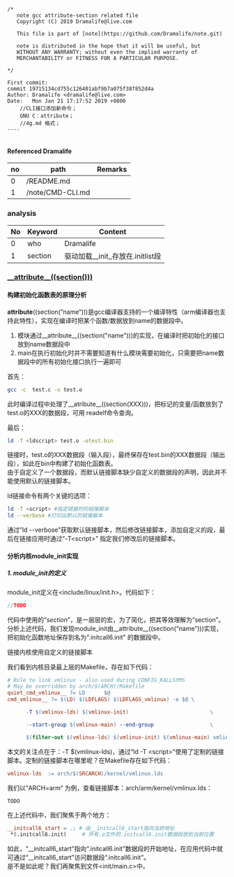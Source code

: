 ```
/*
   note gcc attribute-section related file
   Copyright (C) 2019 Dramalife@live.com

   This file is part of [note](https://github.com/Dramalife/note.git)

   note is distributed in the hope that it will be useful, but
   WITHOUT ANY WARRANTY; without even the implied warranty of
   MERCHANTABILITY or FITNESS FOR A PARTICULAR PURPOSE.

*/

First commit:
commit 19715134cd755c126401abf9b7a075f38f852d4a
Author: Dramalife <dramalife@live.com>
Date:   Mon Jan 21 17:17:52 2019 +0800
    //CLI接口添加新命令； 
    GNU C：attribute；
    //4g.md 格式； 
----


```



#### Referenced Dramalife
|no|path|Remarks|
|--|--|--|
|0|/README.md||
|1|/note/CMD-CLI.md||

### analysis
|No|Keyword|Content|
|--|--|--|
|0|who|Dramalife|
|1|section|驱动加载__init,,存放在.initlist段|

### [\_\_attribute\_\_((section()))](https://mp.weixin.qq.com/s?__biz=MzAwMDUwNDgxOA==&mid=2652663356&idx=1&sn=779762953029c0e0946c22ef2bb0b754&chksm=810f28a1b678a1b747520ba3ee47c9ed2e8ccb89ac27075e2d069237c13974aa43537bff4fba&mpshare=1&scene=1&srcid=0111Ys4k5rkBto22dLokVT5A&pass_ticket=bGNWMdGEbb0307Tm%2Ba%2FzAKZjWKsImCYqUlDUYPZYkLgU061qPsHFESXlJj%2Fyx3VM#rd)

#### 构建初始化函数表的原理分析

__attribute__((section(”name“)))是gcc编译器支持的一个编译特性（arm编译器也支持此特性），实现在编译时把某个函数/数据放到name的数据段中。
1. 模块通过__attribute__((section("name")))的实现，在编译时把初始化的接口放到name数据段中
2. main在执行初始化时并不需要知道有什么模块需要初始化，只需要把name数据段中的所有初始化接口执行一遍即可

首先：   
```bash
gcc -c  test.c -o test.o
```  

此时编译过程中处理了__atribute__((section(XXX)))，把标记的变量/函数放到了test.o的XXX的数据段，可用 readelf命令查询。

最后：  
```bash
ld -T <ldscript> test.o -otest.bin
```

链接时，test.o的XXX数据段（输入段），最终保存在test.bin的XXX数据段（输出段），如此在bin中构建了初始化函数表。  
由于自定义了一个数据段，而默认链接脚本缺少自定义的数据段的声明，因此并不能使用默认的链接脚本。  

ld链接命令有两个关键的选项：  
```bash
ld -T <script> #指定链接时的链接脚本
ld --verbose #打印出默认的链接脚本
```
通过”ld --verbose”获取默认链接脚本，然后修改链接脚本，添加自定义的段，最后在链接应用时通过“-T\<script\>” 指定我们修改后的链接脚本。

#### 分析内核module_init实现

##### 1. module_init的定义

module_init定义在\<include/linux/init.h\>。代码如下：
```c
//TODO
```
代码中使用的“_section_”，是一层层的宏，为了简化，把其等效理解为“section”。  
分析上述代码，我们发现module_init由__attribute__((section(“name”)))实现，把初始化函数地址保存到名为".initcall6.init" 的数据段中。

链接内核使用自定义的链接脚本

我们看到内核目录最上层的Makefile，存在如下代码：

```Makefile
# Rule to link vmlinux - also used during CONFIG_KALLSYMS
# May be overridden by arch/$(ARCH)/Makefile
quiet_cmd_vmlinux__ ?= LD      $@
cmd_vmlinux__ ?= $(LD) $(LDFLAGS) $(LDFLAGS_vmlinux) -o $@ \

      -T $(vmlinux-lds) $(vmlinux-init)                          \

      --start-group $(vmlinux-main) --end-group                  \

      $(filter-out $(vmlinux-lds) $(vmlinux-init) $(vmlinux-main) vmlinux.o FORCE ,$^)
```

本文的关注点在于：-T $(vmlinux-lds)，通过“ld -T \<script\>”使用了定制的链接脚本。定制的链接脚本在哪里呢？在Makefile存在如下代码：

```Makefile
vmlinux-lds  := arch/$(SRCARCH)/kernel/vmlinux.lds
```

我们以”ARCH=arm“ 为例，查看链接脚本：arch/arm/kernel/vmlinux.lds：
```
TODO
```

在上述代码中，我们聚焦于两个地方：

```Makefile
__initcall6_start = .; # 由__initcall6_start指向当前地址
 *(.initcall6.init) 	# 所有.o文件的.initcall6.init数据段放到当前位置
```
如此，“__initcall6_start”指向“.initcall6.init”数据段的开始地址，在应用代码中就可通过“__initcall6_start”访问数据段“.initcall6.init”。  
是不是如此呢？我们再聚焦到文件\<init/main.c\>中。  









